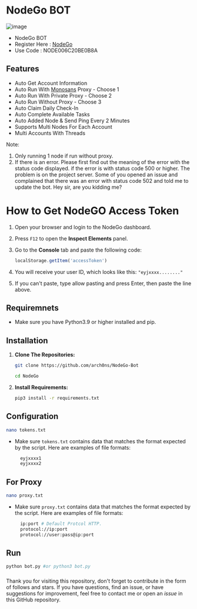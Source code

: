 # NodeGo BOT

![image](https://github.com/user-attachments/assets/16a30dad-3a74-4857-b6db-1e0be6b4df7a)

- NodeGo BOT
- Register Here : [NodeGo](https://app.nodego.ai/r/NODE006C20BE0B8A)
- Use Code : NODE006C20BE0B8A

## Features

  - Auto Get Account Information
  - Auto Run With [Monosans](https://raw.githubusercontent.com/monosans/proxy-list/main/proxies/all.txt) Proxy - Choose 1
  - Auto Run With Private Proxy - Choose 2
  - Auto Run Without Proxy - Choose 3
  - Auto Claim Daily Check-In
  - Auto Complete Available Tasks
  - Auto Added Node & Send Ping Every 2 Minutes
  - Supports Multi Nodes For Each Account
  - Multi Accounts With Threads

Note: 
1. Only running 1 node if run without proxy.
2. If there is an error. Please first find out the meaning of the error with the status code displayed. if the error is with status code 500 or higher. The problem is on the project server. Some of you opened an issue and complained that there was an error with status code 502 and told me to update the bot. Hey sir, are you kidding me?

# How to Get NodeGO Access Token

1. Open your browser and login to the NodeGo dashboard.
2. Press `F12` to open the **Inspect Elements** panel.
3. Go to the **Console** tab and paste the following code:

   ```javascript
   localStorage.getItem('accessToken')
   ```

4. You will receive your user ID, which looks like this: `"eyjxxxx........"`
5. If you can't paste, type allow pasting and press Enter, then paste the line above.

## Requiremnets

- Make sure you have Python3.9 or higher installed and pip.

## Installation

1. **Clone The Repositories:**
   ```bash
   git clone https://github.com/arch0ns/NodeGo-Bot
   ```
   ```bash
   cd NodeGo
   ```

2. **Install Requirements:**
   ```bash
   pip3 install -r requirements.txt
   ```

## Configuration
```bash
nano tokens.txt
```
- Make sure `tokens.txt` contains data that matches the format expected by the script. Here are examples of file formats:
  ```bash
    eyjxxxx1
    eyjxxxx2
  ```
## For Proxy
```bash
nano proxy.txt
```
- Make sure `proxy.txt` contains data that matches the format expected by the script. Here are examples of file formats:
  ```bash
    ip:port # Default Protcol HTTP.
    protocol://ip:port
    protocol://user:pass@ip:port
  ```

## Run

```bash
python bot.py #or python3 bot.py
```

### 


Thank you for visiting this repository, don't forget to contribute in the form of follows and stars.
If you have questions, find an issue, or have suggestions for improvement, feel free to contact me or open an *issue* in this GitHub repository.

